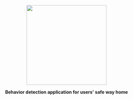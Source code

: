 <p align="center">
<img src="https://user-images.githubusercontent.com/51373392/145774748-eafacb87-17f4-4a86-a2e2-40ad5b76429d.png" height="250px">
</p>

<p align="center">
<b>Behavior detection application for users' safe way home</b>
</p>

